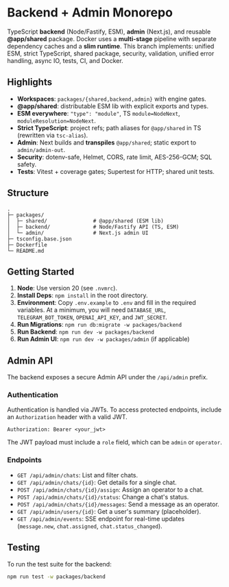 # Backend + Admin Monorepo

TypeScript **backend** (Node/Fastify, ESM), **admin** (Next.js), and reusable **@app/shared** package.
Docker uses a **multi-stage** pipeline with separate dependency caches and a **slim runtime**.
This branch implements: unified ESM, strict TypeScript, shared package, security,
validation, unified error handling, async IO, tests, CI, and Docker.

## Highlights

- **Workspaces**: `packages/{shared,backend,admin}` with engine gates.
- **@app/shared**: distributable ESM lib with explicit exports and types.
- **ESM everywhere**: `"type": "module"`, TS `module=NodeNext`, `moduleResolution=NodeNext`.
- **Strict TypeScript**: project refs; path aliases for `@app/shared` in TS (rewritten via `tsc-alias`).
- **Admin**: Next builds and **transpiles** `@app/shared`; static export to `admin/admin-out`.
- **Security**: dotenv-safe, Helmet, CORS, rate limit, AES-256-GCM; SQL safety.
- **Tests**: Vitest + coverage gates; Supertest for HTTP; shared unit tests.

## Structure

```
.
├─ packages/
│  ├─ shared/               # @app/shared (ESM lib)
│  ├─ backend/              # Node/Fastify API (TS, ESM)
│  └─ admin/                # Next.js admin UI
├─ tsconfig.base.json
├─ Dockerfile
└─ README.md
```

## Getting Started

1. **Node**: Use version 20 (see `.nvmrc`).
2. **Install Deps**: `npm install` in the root directory.
3. **Environment**: Copy `.env.example` to `.env` and fill in the required variables. At a minimum, you will need `DATABASE_URL`, `TELEGRAM_BOT_TOKEN`, `OPENAI_API_KEY`, and `JWT_SECRET`.
4. **Run Migrations**: `npm run db:migrate -w packages/backend`
5. **Run Backend**: `npm run dev -w packages/backend`
6. **Run Admin UI**: `npm run dev -w packages/admin` (if applicable)

## Admin API

The backend exposes a secure Admin API under the `/api/admin` prefix.

### Authentication

Authentication is handled via JWTs. To access protected endpoints, include an `Authorization` header with a valid JWT.

```
Authorization: Bearer <your_jwt>
```

The JWT payload must include a `role` field, which can be `admin` or `operator`.

### Endpoints

- `GET /api/admin/chats`: List and filter chats.
- `GET /api/admin/chats/{id}`: Get details for a single chat.
- `POST /api/admin/chats/{id}/assign`: Assign an operator to a chat.
- `POST /api/admin/chats/{id}/status`: Change a chat's status.
- `POST /api/admin/chats/{id}/messages`: Send a message as an operator.
- `GET /api/admin/users/{id}`: Get a user's summary (placeholder).
- `GET /api/admin/events`: SSE endpoint for real-time updates (`message.new`, `chat.assigned`, `chat.status_changed`).

## Testing

To run the test suite for the backend:

```bash
npm run test -w packages/backend
```
